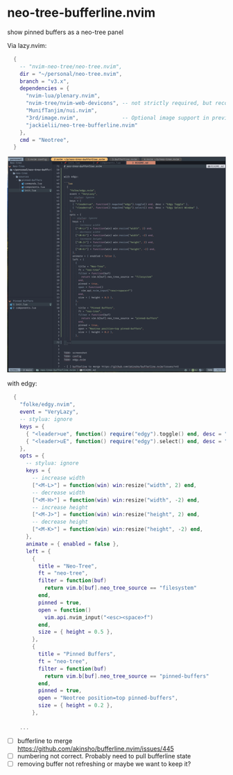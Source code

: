# neo-tree-bufferline.nvim

show pinned buffers as a neo-tree panel

Via lazy.nvim:

```lua
  {
    -- "nvim-neo-tree/neo-tree.nvim",
    dir = "~/personal/neo-tree.nvim",
    branch = "v3.x",
    dependencies = {
      "nvim-lua/plenary.nvim",
      "nvim-tree/nvim-web-devicons", -- not strictly required, but recommended
      "MunifTanjim/nui.nvim",
      "3rd/image.nvim",              -- Optional image support in preview window: See `# Preview Mode` for more information
      "jackielii/neo-tree-bufferline.nvim"
    },
    cmd = "Neotree",
  }
```

![image](./screenshot.png "screenshot")

with edgy:

```lua
  {
    "folke/edgy.nvim",
    event = "VeryLazy",
    -- stylua: ignore
    keys = {
      { "<leader>ue", function() require("edgy").toggle() end, desc = "Edgy Toggle" },
      { "<leader>uE", function() require("edgy").select() end, desc = "Edgy Select Window" },
    },
    opts = {
      -- stylua: ignore
      keys = {
        -- increase width
        ["<M-L>"] = function(win) win:resize("width", 2) end,
        -- decrease width
        ["<M-H>"] = function(win) win:resize("width", -2) end,
        -- increase height
        ["<M-J>"] = function(win) win:resize("height", 2) end,
        -- decrease height
        ["<M-K>"] = function(win) win:resize("height", -2) end,
      },
      animate = { enabled = false },
      left = {
        {
          title = "Neo-Tree",
          ft = "neo-tree",
          filter = function(buf)
            return vim.b[buf].neo_tree_source == "filesystem"
          end,
          pinned = true,
          open = function()
            vim.api.nvim_input("<esc><space>f")
          end,
          size = { height = 0.5 },
        },
        {
          title = "Pinned Buffers",
          ft = "neo-tree",
          filter = function(buf)
            return vim.b[buf].neo_tree_source == "pinned-buffers"
          end,
          pinned = true,
          open = "Neotree position=top pinned-buffers",
          size = { height = 0.2 },
        },

	...
```

- [ ] bufferline to merge https://github.com/akinsho/bufferline.nvim/issues/445
- [ ] numbering not correct. Probably need to pull bufferline state
- [ ] removing buffer not refreshing or maybe we want to keep it?
